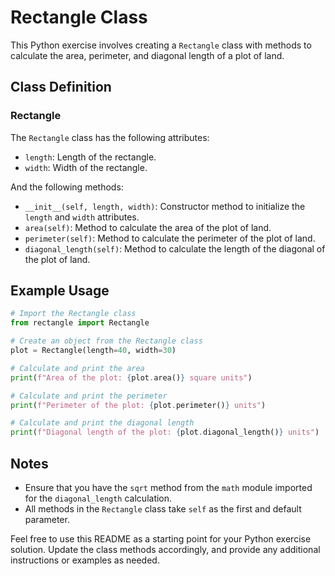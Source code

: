 # Rectangle Class

This Python exercise involves creating a `Rectangle` class with methods to calculate the area, perimeter, and diagonal length of a plot of land.

## Class Definition

### Rectangle

The `Rectangle` class has the following attributes:
- `length`: Length of the rectangle.
- `width`: Width of the rectangle.

And the following methods:
- `__init__(self, length, width)`: Constructor method to initialize the `length` and `width` attributes.
- `area(self)`: Method to calculate the area of the plot of land.
- `perimeter(self)`: Method to calculate the perimeter of the plot of land.
- `diagonal_length(self)`: Method to calculate the length of the diagonal of the plot of land.

## Example Usage

```python
# Import the Rectangle class
from rectangle import Rectangle

# Create an object from the Rectangle class
plot = Rectangle(length=40, width=30)

# Calculate and print the area
print(f"Area of the plot: {plot.area()} square units")

# Calculate and print the perimeter
print(f"Perimeter of the plot: {plot.perimeter()} units")

# Calculate and print the diagonal length
print(f"Diagonal length of the plot: {plot.diagonal_length()} units")
```

## Notes

- Ensure that you have the `sqrt` method from the `math` module imported for the `diagonal_length` calculation.
- All methods in the `Rectangle` class take `self` as the first and default parameter.

Feel free to use this README as a starting point for your Python exercise solution. Update the class methods accordingly, and provide any additional instructions or examples as needed.
